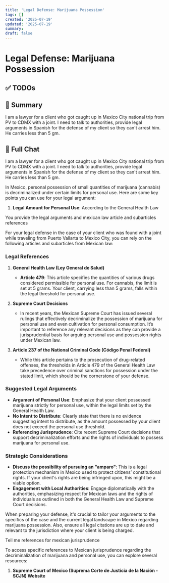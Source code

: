 ```yaml
---
title: 'Legal Defense: Marijuana Possession'
tags: []
created: '2025-07-19'
updated: '2025-07-19'
summary:
draft: false
---
```


# Legal Defense: Marijuana Possession

## ✅ TODOs


## 📌 Summary
I am a lawyer for a client who got caught up in Mexico City national trip from PV to CDMX with a joint. I need to talk to authorities, provide legal arguments in Spanish for the defense of my client so they can't arrest him. He carries less than 5 gm.

## 🧠 Full Chat


I am a lawyer for a client who got caught up in Mexico City national trip from PV to CDMX with a joint. I need to talk to authorities, provide legal arguments in Spanish for the defense of my client so they can't arrest him. He carries less than 5 gm. 



In Mexico, personal possession of small quantities of marijuana (cannabis) is decriminalized under certain limits for personal use. Here are some key points you can use for your legal argument:

1. **Legal Amount for Personal Use**: According to the General Health Law

You provide the legal arguments and mexican law article and subarticles references 

For your legal defense in the case of your client who was found with a joint while traveling from Puerto Vallarta to Mexico City, you can rely on the following articles and subarticles from Mexican law:

### Legal References

1. **General Health Law (Ley General de Salud)**
   - **Article 479**: This article specifies the quantities of various drugs considered permissible for personal use. For cannabis, the limit is set at 5 grams. Your client, carrying less than 5 grams, falls within the legal threshold for personal use. 

2. **Supreme Court Decisions**
   - In recent years, the Mexican Supreme Court has issued several rulings that effectively decriminalize the possession of marijuana for personal use and even cultivation for personal consumption. It’s important to reference any relevant decisions as they can provide a jurisprudential basis for arguing personal use and possession rights under Mexican law.

3. **Article 237 of the National Criminal Code (Código Penal Federal)**
   - While this article pertains to the prosecution of drug-related offenses, the thresholds in Article 479 of the General Health Law take precedence over criminal sanctions for possession under the stated limit, which should be the cornerstone of your defense.

### Suggested Legal Arguments

- **Argument of Personal Use**: Emphasize that your client possessed marijuana strictly for personal use, within the legal limits set by the General Health Law.
- **No Intent to Distribute**: Clearly state that there is no evidence suggesting intent to distribute, as the amount possessed by your client does not exceed the personal use threshold.
- **Referencing Jurisprudence**: Cite recent Supreme Court decisions that support decriminalization efforts and the rights of individuals to possess marijuana for personal use.

### Strategic Considerations

- **Discuss the possibility of pursuing an "amparo"**: This is a legal protection mechanism in Mexico used to protect citizens’ constitutional rights. If your client's rights are being infringed upon, this might be a viable option.
- **Engagement with Local Authorities**: Engage diplomatically with the authorities, emphasizing respect for Mexican laws and the rights of individuals as outlined in both the General Health Law and Supreme Court decisions.

When preparing your defense, it's crucial to tailor your arguments to the specifics of the case and the current legal landscape in Mexico regarding marijuana possession. Also, ensure all legal citations are up to date and relevant to the jurisdiction where your client is being charged.

Tell me references for mexican jurisprudence

To access specific references to Mexican jurisprudence regarding the decriminalization of marijuana and personal use, you can explore several resources:

1. **Supreme Court of Mexico (Suprema Corte de Justicia de la Nación - SCJN) Website**